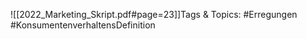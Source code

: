 
![[2022_Marketing_Skript.pdf#page=23]]Tags & Topics:
   #Erregungen
   #KonsumentenverhaltensDefinition